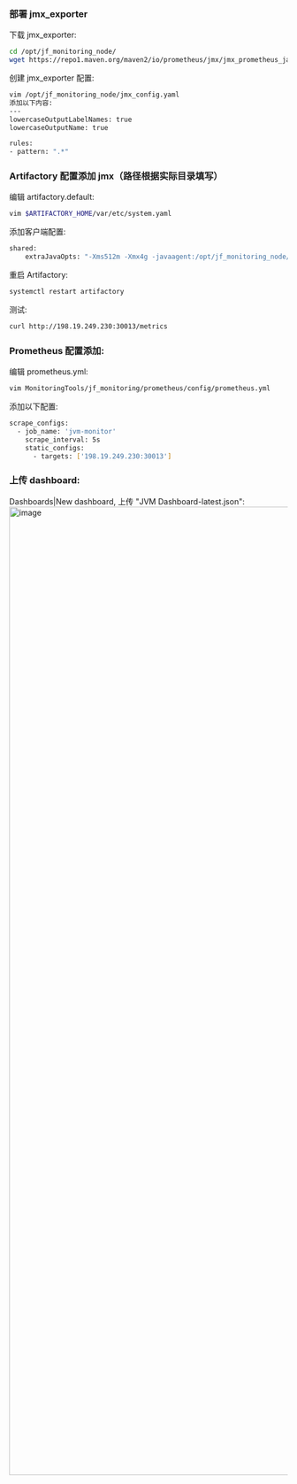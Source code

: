 ### 部署 jmx_exporter
下载 jmx_exporter:
```bash
cd /opt/jf_monitoring_node/
wget https://repo1.maven.org/maven2/io/prometheus/jmx/jmx_prometheus_javaagent/0.17.2/jmx_prometheus_javaagent-0.17.2.jar
```
创建 jmx_exporter 配置:
```bash
vim /opt/jf_monitoring_node/jmx_config.yaml
添加以下内容:
---
lowercaseOutputLabelNames: true
lowercaseOutputName: true

rules:
- pattern: ".*"
```

### Artifactory 配置添加 jmx（路径根据实际目录填写）
编辑 artifactory.default:
```bash
vim $ARTIFACTORY_HOME/var/etc/system.yaml
```
添加客户端配置:
```bash
shared:
    extraJavaOpts: "-Xms512m -Xmx4g -javaagent:/opt/jf_monitoring_node/jmx_prometheus_javaagent-0.17.2.jar=30013:/opt/jf_monitoring_node/jmx_config.yaml"
```
重启 Artifactory:
```bash
systemctl restart artifactory
```
测试:
```bash
curl http://198.19.249.230:30013/metrics
```

### Prometheus 配置添加:
编辑 prometheus.yml:
```bash
vim MonitoringTools/jf_monitoring/prometheus/config/prometheus.yml
```
添加以下配置:
```bash
scrape_configs:
  - job_name: 'jvm-monitor'
    scrape_interval: 5s
    static_configs:
      - targets: ['198.19.249.230:30013']
```

### 上传 dashboard:
Dashboards|New dashboard, 上传 "JVM Dashboard-latest.json":
<img width="1751" alt="image" src="https://github.com/gyzong1/MonitoringTools/blob/46d0406db252c16e87bebc5db3524ac9d4dae616/JVM%20%E7%9B%91%E6%8E%A7/images/jvm_dashboard.png">

